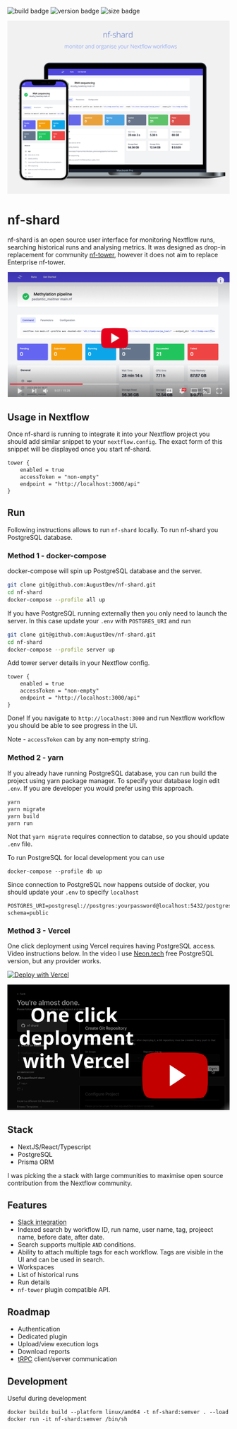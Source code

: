 ![build badge](https://github.com/AugustDev/nf-shard/actions/workflows/ci.yml/badge.svg)
![version badge](https://ghcr-badge.deta.dev/augustdev/nf-shard/latest_tag?color=%236d52f4&ignore=latest&label=version&trim=)
![size badge](https://ghcr-badge.deta.dev/augustdev/nf-shard/size?color=%23fa0092&tag=latest&label=image+size&trim=)

![nf-shard Logo](./assets/logo.png)

# nf-shard

nf-shard is an open source user interface for monitoring Nextflow runs, searching historical runs and analysing metrics. It was designed as drop-in replacement for community [nf-tower](https://github.com/seqeralabs/nf-tower), however it does not aim to replace Enterprise nf-tower.

[![Foo](./assets/play.png)](https://www.youtube.com/watch?v=Fzq9cqozwEU)

## Usage in Nextflow

Once nf-shard is running to integrate it into your Nextflow project you should add similar snippet to your `nextflow.config`. The exact form of this snippet will be displayed once you start nf-shard.

```nextflow
tower {
    enabled = true
    accessToken = "non-empty"
    endpoint = "http://localhost:3000/api"
}
```

## Run

Following instructions allows to run `nf-shard` locally. To run nf-shard you PostgreSQL database.

### Method 1 - docker-compose

docker-compose will spin up PostgreSQL database and the server.

```bash
git clone git@github.com:AugustDev/nf-shard.git
cd nf-shard
docker-compose --profile all up
```

If you have PostgreSQL running externally then you only need to launch the server. In this case update your `.env` with `POSTGRES_URI` and run

```bash
git clone git@github.com:AugustDev/nf-shard.git
cd nf-shard
docker-compose --profile server up
```

Add tower server details in your Nextflow config.

```nextflow
tower {
    enabled = true
    accessToken = "non-empty"
    endpoint = "http://localhost:3000/api"
}
```

Done! If you navigate to `http://localhost:3000` and run Nextflow workflow you should be able to see progress in the UI.

Note - `accessToken` can by any non-empty string.

### Method 2 - yarn

If you already have running PostgreSQL database, you can run build the project using yarn package manager. To specify your database login edit `.env`. If you are developer you would prefer using this approach.

```
yarn
yarn migrate
yarn build
yarn run
```

Not that `yarn migrate` requires connection to databse, so you should update `.env` file.

To run PostgreSQL for local development you can use

```
docker-compose --profile db up
```

Since connection to PostgreSQL now happens outside of docker, you should update your `.env` to specify `localhost`

```
POSTGRES_URI=postgresql://postgres:yourpassword@localhost:5432/postgres?schema=public
```

### Method 3 - Vercel

One click deployment using Vercel requires having PostgreSQL access. Video instructions below. In the video I use [Neon.tech](https://neon.tech/) free PostgreSQL version, but any provider works.

[![Deploy with Vercel](https://vercel.com/button)](https://vercel.com/new/clone?repository-url=https%3A%2F%2Fgithub.com%2FAugustDev%2Fnf-shard%2F&env=POSTGRES_URI&project-name=nf-shard&repository-name=nf-shard&demo-title=nf-shard&demo-description=Monitor%20Nextlfow%20pipelines.%20Group%20runs%20into%20workspaces&demo-url=https%3A%2F%2Fmain.d29s1tosoaghp.amplifyapp.com%2F&build-command=yarn%20generate%20%26%26%20yarn%20build%20%26%26%20npx%20prisma%20migrate%20deploy&output-directory=build)

[![Foo](./assets/vercel-deployment.png)](https://www.youtube.com/watch?v=luqc2vmKvKY)

## Stack

- NextJS/React/Typescript
- PostgreSQL
- Prisma ORM

I was picking the a stack with large communities to maximise open source contribution from the Nextflow community.

## Features

- [Slack integration](https://www.youtube.com/watch?v=8lWLgvROQ8Q)
- Indexed search by workflow ID, run name, user name, tag, projeect name, before date, after date.
- Search supports multiple `AND` conditions.
- Ability to attach multiple tags for each workflow. Tags are visible in the UI and can be used in search.
- Workspaces
- List of historical runs
- Run details
- `nf-tower` plugin compatible API.

## Roadmap

- Authentication
- Dedicated plugin
- Upload/view execution logs
- Download reports
- [tRPC](https://trpc.io/) client/server communication

## Development

Useful during development

```
docker buildx build --platform linux/amd64 -t nf-shard:semver . --load
docker run -it nf-shard:semver /bin/sh
```
